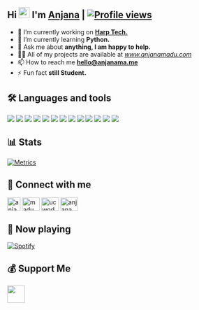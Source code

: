 ## Hi <img src="https://raw.githubusercontent.com/MartinHeinz/MartinHeinz/master/wave.gif" width="25px"> I'm [Anjana](https://github.com/AnjanaMadu) | [![Profile views](https://komarev.com/ghpvc/?username=anjanama&label=Profile%20Views&color=red)](https://github.com/AnjanaMadu)
   
- 🔭 I’m currently working on [**Harp Tech.**](github.com/harptechorg)
- 🌱 I’m currently learning **Python.**
- 💬 Ask me about **anything, I am happy to help.**
- 👨‍💻 All of my projects are available at *www.anjanamadu.com*
- 📫 How to reach me **hello@anjanama.me**
- ⚡ Fun fact **still Student.**

## 🛠️ Languages and tools
<a href="https://www.arduino.cc"><img src="https://img.icons8.com/fluency/48/000000/arduino.png"/></a>
<a href="https://aws.amazon.com"><img src="https://img.icons8.com/color/48/000000/amazon-web-services.png"/></a>
<a href="https://azure.microsoft.com/"><img src="https://img.icons8.com/fluency/48/000000/azure-1.png"/></a>
<a href="https://www.gnu.org/software/bash"><img src="https://img.icons8.com/plasticine/48/000000/bash.png"/></a>
<a href="https://www.docker.com"><img src="https://img.icons8.com/fluency/50/000000/docker.png"/></a>
<a href="https://cloud.google.com"><img src="https://img.icons8.com/fluency/48/000000/google-cloud.png"/></a>
<a href="https://heroku.com"><img src="https://img.icons8.com/color/48/000000/heroku.png"/></a>
<a href="https://www.w3.org/html"><img src="https://img.icons8.com/color/48/000000/html-5--v1.png"/></a>
<a href="https://www.linux.org"><img src="https://img.icons8.com/color/48/000000/linux--v1.png"/></a>
<a href="https://www.mongodb.com"><img src="https://img.icons8.com/color/48/000000/mongodb.png"/></a>
<a href="https://www.postgresql.org"><img src="https://img.icons8.com/color/48/000000/postgreesql.png"/></a>
<a href="https://www.python.org"><img src="https://img.icons8.com/color/48/000000/python--v1.png"/></a>
<a href="https://redis.io"><img src="https://img.icons8.com/color/48/000000/redis.png"/></a>

## 📊 Stats
[![Metrics](https://github.com/AnjanaMadu/AnjanaMadu/raw/main/github-metrics.svg)](https://github.com/AnjanaMadu)

## 🔗 Connect with me
<!-- png icons from https://iconscout.com/ -->
<a href="https://telegram.me/Anjana_Ma" target="blank"><img align="center" src="https://telegra.ph/file/26d2289b53f2b5f183a49.png" alt="anjana.madu" height="30" width="30" /></a>
<a href="https://instagram.com/madu_anjana" target="blank"><img align="center" src="https://raw.githubusercontent.com/rahuldkjain/github-profile-readme-generator/master/src/images/icons/Social/instagram.svg" alt="madu_anjana" height="30" width="40" /></a>
<a href="https://www.youtube.com/c/AnjanaMaduu" target="blank"><img align="center" src="https://raw.githubusercontent.com/rahuldkjain/github-profile-readme-generator/master/src/images/icons/Social/youtube.svg" alt="ucwodpetjnainvid2ussr7va" height="30" width="40" /></a>
<a href="https://fb.com/" target="blank"><img align="center" src="https://raw.githubusercontent.com/rahuldkjain/github-profile-readme-generator/master/src/images/icons/Social/facebook.svg" alt="anjana.madu.54" height="30" width="40" /></a>
<br>

## 🎵 Now playing
[![Spotify](https://novatorem.vercel.app/api/spotify)](https://spotify.com/)

## 💰 Support Me
<a href="https://ko-fi.com/anjanamadu"><img height="40" src="https://az743702.vo.msecnd.net/cdn/kofi3.png"/></a>
